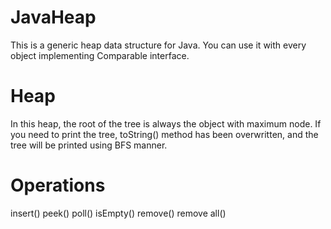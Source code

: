 # JavaHeap
This is a generic heap data structure for Java. You can use it with every object implementing Comparable interface.

# Heap
In this heap, the root of the tree is always the object with maximum node.
If you need to print the tree, toString() method has been overwritten, and the tree will be printed using BFS manner.

# Operations
insert()
peek()
poll()
isEmpty()
remove()
remove all()

